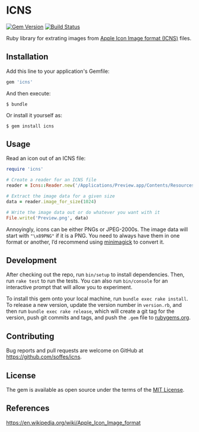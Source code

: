 # ICNS

[![Gem Version](https://img.shields.io/gem/v/icns.svg)](http://rubygems.org/gems/icns)
[![Build Status](https://travis-ci.com/soffes/icns.svg?branch=master)](https://travis-ci.com/soffes/icns)

Ruby library for extrating images from [Apple Icon Image format (ICNS)](https://en.wikipedia.org/wiki/Apple_Icon_Image_format) files.


## Installation

Add this line to your application's Gemfile:

```ruby
gem 'icns'
```

And then execute:

    $ bundle

Or install it yourself as:

    $ gem install icns


## Usage

Read an icon out of an ICNS file:

```ruby
require 'icns'

# Create a reader for an ICNS file
reader = Icns::Reader.new('/Applications/Preview.app/Contents/Resources/Preview.icns')

# Extract the image data for a given size
data = reader.image_for_size(1024)

# Write the image data out or do whatever you want with it
File.write('Preview.png', data)
```

Annoyingly, icons can be either PNGs or JPEG-2000s. The image data will start with `"\x89PNG"` if it is a PNG. You need to always have them in one format or another, I’d recommend using [minimagick](https://github.com/minimagick/minimagick) to convert it.


## Development

After checking out the repo, run `bin/setup` to install dependencies. Then, run `rake test` to run the tests. You can also run `bin/console` for an interactive prompt that will allow you to experiment.

To install this gem onto your local machine, run `bundle exec rake install`. To release a new version, update the version number in `version.rb`, and then run `bundle exec rake release`, which will create a git tag for the version, push git commits and tags, and push the `.gem` file to [rubygems.org](https://rubygems.org).


## Contributing

Bug reports and pull requests are welcome on GitHub at https://github.com/soffes/icns.


## License

The gem is available as open source under the terms of the [MIT License](https://opensource.org/licenses/MIT).


## References

https://en.wikipedia.org/wiki/Apple_Icon_Image_format
